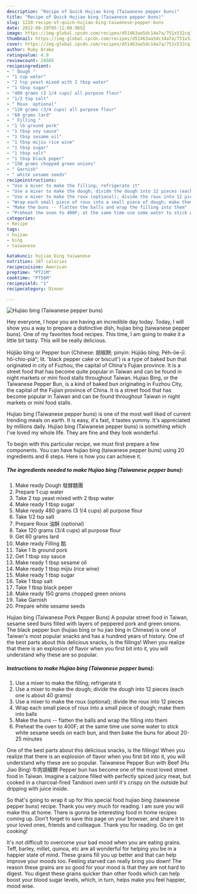```yaml
---
description: "Recipe of Quick Hujiao bing (Taiwanese pepper buns)"
title: "Recipe of Quick Hujiao bing (Taiwanese pepper buns)"
slug: 1220-recipe-of-quick-hujiao-bing-taiwanese-pepper-buns
date: 2022-08-29T05:11:08.965Z
image: https://img-global.cpcdn.com/recipes/d51463aa5dc14a7a/751x532cq70/hujiao-bing-taiwanese-pepper-buns-recipe-main-photo.jpg
thumbnail: https://img-global.cpcdn.com/recipes/d51463aa5dc14a7a/751x532cq70/hujiao-bing-taiwanese-pepper-buns-recipe-main-photo.jpg
cover: https://img-global.cpcdn.com/recipes/d51463aa5dc14a7a/751x532cq70/hujiao-bing-taiwanese-pepper-buns-recipe-main-photo.jpg
author: Ruby Drake
ratingvalue: 4.9
reviewcount: 24565
recipeingredient:
- " Dough "
- "1 cup water"
- "2 tsp yeast mixed with 2 tbsp water"
- "1 tbsp sugar"
- "480 grams (3 1/4 cups) all purpose flour"
- "1/2 tsp salt"
- " Roux  optional"
- "120 grams (3/4 cups) all purpose flour"
- "60 grams lard"
- " Filling "
- "1 lb ground pork"
- "1 tbsp soy sauce"
- "1 tbsp sesame oil"
- "1 tbsp mijiu rice wine"
- "1 tbsp sugar"
- "1 tbsp salt"
- "1 tbsp black peper"
- "150 grams chopped green onions"
- " Garnish"
- " white sesame seeds"
recipeinstructions:
- "Use a mixer to make the filling; refrigerate it"
- "Use a mixer to make the dough; divide the dough into 12 pieces (each one is about 40 grams)"
- "Use a mixer to make the roux (optional); divide the roux into 12 pieces"
- "Wrap each small piece of roux into a small piece of dough; make them into balls"
- "Make the buns -- flatten the balls and wrap the filling into them"
- "Preheat the oven to 400F; at the same time use some water to stick white sesame seeds on each bun, and then bake the buns for about 20-25 minutes"
categories:
- Recipe
tags:
- hujiao
- bing
- taiwanese

katakunci: hujiao bing taiwanese 
nutrition: 187 calories
recipecuisine: American
preptime: "PT21M"
cooktime: "PT56M"
recipeyield: "1"
recipecategory: Dinner

---
```



![Hujiao bing (Taiwanese pepper buns)](https://img-global.cpcdn.com/recipes/d51463aa5dc14a7a/751x532cq70/hujiao-bing-taiwanese-pepper-buns-recipe-main-photo.jpg)

Hey everyone, I hope you are having an incredible day today. Today, I will show you a way to prepare a distinctive dish, hujiao bing (taiwanese pepper buns). One of my favorites food recipes. This time, I am going to make it a little bit tasty. This will be really delicious.

Hújiāo bǐng or Pepper bun (Chinese: 胡椒餅; pinyin: Hújiāo bǐng; Pe̍h-ōe-jī: hô͘-chio-piáⁿ; lit. &#39;black pepper cake or biscuit&#39;) is a type of baked bun that originated in city of Fuzhou, the capital of China&#39;s Fujian province. It is a street food that has become quite popular in Taiwan and can be found in night markets or mini food stalls throughout Taiwan. Hujiao Bing, or the Taiwanese Pepper Bun, is a kind of baked bun originating in Fuzhou City, the capital of the Fujian province of China. It is a street food that has become popular in Taiwan and can be found throughout Taiwan in night markets or mini food stalls.

Hujiao bing (Taiwanese pepper buns) is one of the most well liked of current trending meals on earth. It is easy, it's fast, it tastes yummy. It's appreciated by millions daily. Hujiao bing (Taiwanese pepper buns) is something which I've loved my whole life. They are fine and they look wonderful.


To begin with this particular recipe, we must first prepare a few components. You can have hujiao bing (taiwanese pepper buns) using 20 ingredients and 6 steps. Here is how you can achieve it.

<!--inarticleads1-->

##### The ingredients needed to make Hujiao bing (Taiwanese pepper buns):

1. Make ready  Dough 發酵麵團
1. Prepare 1 cup water
1. Take 2 tsp yeast mixed with 2 tbsp water
1. Make ready 1 tbsp sugar
1. Make ready 480 grams (3 1/4 cups) all purpose flour
1. Take 1/2 tsp salt
1. Prepare  Roux 油酥 (optional)
1. Take 120 grams (3/4 cups) all purpose flour
1. Get 60 grams lard
1. Make ready  Filling 餡
1. Take 1 lb ground pork
1. Get 1 tbsp soy sauce
1. Make ready 1 tbsp sesame oil
1. Make ready 1 tbsp mijiu (rice wine)
1. Make ready 1 tbsp sugar
1. Take 1 tbsp salt
1. Take 1 tbsp black peper
1. Make ready 150 grams chopped green onions
1. Take  Garnish
1. Prepare  white sesame seeds


Hujiao bing (Taiwanese Pork Pepper Buns) A popular street food in Taiwan, sesame seed buns filled with layers of peppered pork and green onions. The black pepper bun (hujiao bing or hu jiao bing in Chinese) is one of Taiwan&#39;s most popular snacks and has a hundred years of history. One of the best parts about this delicious snacks, is the fillings! When you realize that there is an explosion of flavor when you first bit into it, you will understand why these are so popular. 

<!--inarticleads2-->

##### Instructions to make Hujiao bing (Taiwanese pepper buns):

1. Use a mixer to make the filling; refrigerate it
1. Use a mixer to make the dough; divide the dough into 12 pieces (each one is about 40 grams)
1. Use a mixer to make the roux (optional); divide the roux into 12 pieces
1. Wrap each small piece of roux into a small piece of dough; make them into balls
1. Make the buns -- flatten the balls and wrap the filling into them
1. Preheat the oven to 400F; at the same time use some water to stick white sesame seeds on each bun, and then bake the buns for about 20-25 minutes


One of the best parts about this delicious snacks, is the fillings! When you realize that there is an explosion of flavor when you first bit into it, you will understand why these are so popular. Taiwanese Pepper Bun with Beef (Hu Jiao Bing) 牛肉胡椒餅 Pepper bun has become one of the most loved street food in Taiwan. Imagine a calzone filled with perfectly spiced juicy meat, but cooked in a charcoal-fired Tandoori oven until it&#39;s crispy on the outside but dripping with juice inside. 

So that's going to wrap it up for this special food hujiao bing (taiwanese pepper buns) recipe. Thank you very much for reading. I am sure you will make this at home. There is gonna be interesting food in home recipes coming up. Don't forget to save this page on your browser, and share it to your loved ones, friends and colleague. Thank you for reading. Go on get cooking!

It's not difficult to overcome your bad mood when you are eating grains. Teff, barley, millet, quinoa, etc are all wonderful for helping you be in a happier state of mind. These grains fill you up better and that can help improve your moods too. Feeling starved can really bring you down! The reason these grains are so good for your mood is that they are not hard to digest. You digest these grains quicker than other foods which can help boost your blood sugar levels, which, in turn, helps make you feel happier, mood wise.
